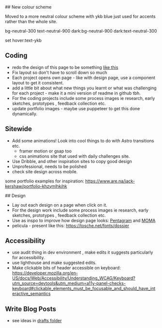 ## New colour scheme

Moved to a more neutral colour scheme with ykb blue just used for accents rather than the whole site.

bg-neutral-300 text-neutral-900 dark:bg-neutral-900 dark:text-neutral-300

set hover:text-ykb

## Coding

- redo the design of this page to be something [like this](https://www.emnuel.xyz/)
- Fix layout so don't have to scroll down so much
- Each project opens own page - like with design page, use a component layout to get it consistent.
- add a little bit about what new things you learnt or what was challenging for each project - make it a mini version of readme in github tbh.
- For the coding projects include some process images ie research, early sketches, prototypes , feedback collection etc.
- update portfolio images - maybe use puppeteer to get this done dynamically.

## Sitewide

- Add some animations! Look into cool things to do with Astro transitions etc.
  - framer motion or gsap too
  - css animations site that used with daily challenges site.
- Use Dribble, and other inspiration sites to copy good design
- Unprofessional, needs to be polished
- check site design across mobile.

some portfolio examples for inspiration: https://www.are.na/jack-kershaw/portfolio-khzymlhkihk

## Design

- Lay out each design on a page when click on it.
- For the design work include some process images ie research, early sketches, prototypes , feedback collection etc.
- Use as inspo to improve how design page looks: [Pentagram](https://www.pentagram.com/) and [MOMA](https://www.moma.org/calendar/exhibitions/5657s)
- pelicula - present like this: https://tosche.net/fonts/dossier

## Accessibility

- use audit thing in dev environment , make edits it suggests particularly for accessibility.
- use lighthouse and make suggested edits.
- Make clickable bits of header accessible on keyboard: https://developer.mozilla.org/en-US/docs/Web/Accessibility/Understanding_WCAG/Keyboard?utm_source=devtools&utm_medium=a11y-panel-checks-keyboard#clickable_elements_must_be_focusable_and_should_have_interactive_semantics

## Write Blog Posts

- see ideas in [drafts folder](src/pages/blog/_drafts)

